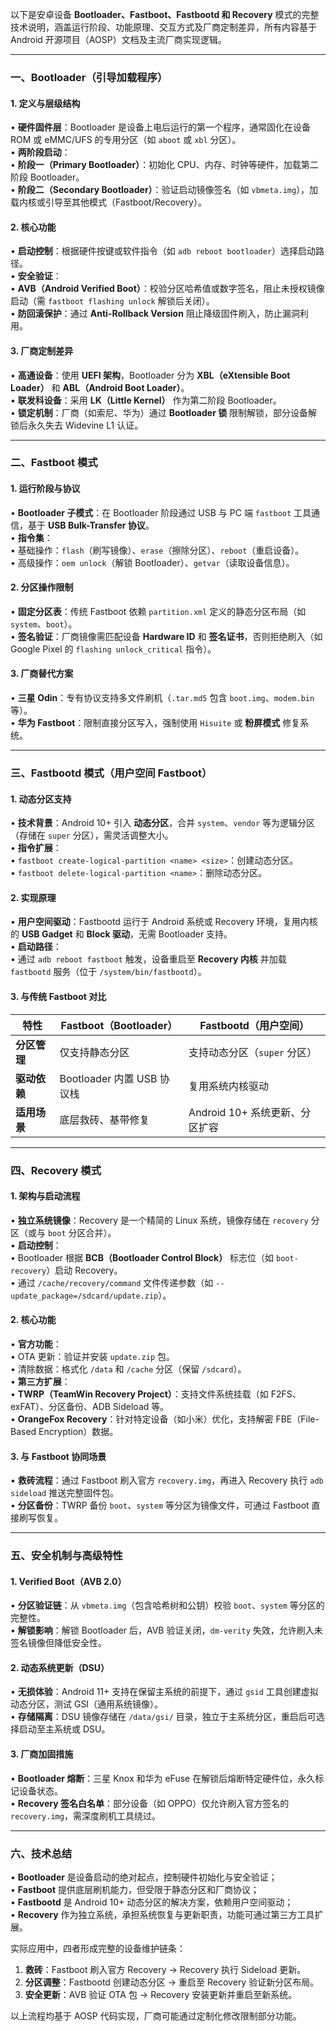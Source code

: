 

以下是安卓设备 **Bootloader、Fastboot、Fastbootd 和 Recovery** 模式的完整技术说明，涵盖运行阶段、功能原理、交互方式及厂商定制差异，所有内容基于 Android 开源项目（AOSP）文档及主流厂商实现逻辑。

---

### 一、**Bootloader（引导加载程序）**
#### 1. **定义与层级结构**
• **硬件固件层**：Bootloader 是设备上电后运行的第一个程序，通常固化在设备 ROM 或 eMMC/UFS 的专用分区（如 `aboot` 或 `xbl` 分区）。  
• **两阶段启动**：  
  • **阶段一（Primary Bootloader）**：初始化 CPU、内存、时钟等硬件，加载第二阶段 Bootloader。  
  • **阶段二（Secondary Bootloader）**：验证启动镜像签名（如 `vbmeta.img`），加载内核或引导至其他模式（Fastboot/Recovery）。

#### 2. **核心功能**
• **启动控制**：根据硬件按键或软件指令（如 `adb reboot bootloader`）选择启动路径。  
• **安全验证**：  
  • **AVB（Android Verified Boot）**：校验分区哈希值或数字签名，阻止未授权镜像启动（需 `fastboot flashing unlock` 解锁后关闭）。  
  • **防回滚保护**：通过 **Anti-Rollback Version** 阻止降级固件刷入，防止漏洞利用。

#### 3. **厂商定制差异**
• **高通设备**：使用 **UEFI 架构**，Bootloader 分为 **XBL（eXtensible Boot Loader）** 和 **ABL（Android Boot Loader）**。  
• **联发科设备**：采用 **LK（Little Kernel）** 作为第二阶段 Bootloader。  
• **锁定机制**：厂商（如索尼、华为）通过 **Bootloader 锁** 限制解锁，部分设备解锁后永久失去 Widevine L1 认证。

---

### 二、**Fastboot 模式**
#### 1. **运行阶段与协议**
• **Bootloader 子模式**：在 Bootloader 阶段通过 USB 与 PC 端 `fastboot` 工具通信，基于 **USB Bulk-Transfer 协议**。  
• **指令集**：  
  • 基础操作：`flash`（刷写镜像）、`erase`（擦除分区）、`reboot`（重启设备）。  
  • 高级操作：`oem unlock`（解锁 Bootloader）、`getvar`（读取设备信息）。

#### 2. **分区操作限制**
• **固定分区表**：传统 Fastboot 依赖 `partition.xml` 定义的静态分区布局（如 `system`、`boot`）。  
• **签名验证**：厂商镜像需匹配设备 **Hardware ID** 和 **签名证书**，否则拒绝刷入（如 Google Pixel 的 `flashing unlock_critical` 指令）。

#### 3. **厂商替代方案**
• **三星 Odin**：专有协议支持多文件刷机（`.tar.md5` 包含 `boot.img`、`modem.bin` 等）。  
• **华为 Fastboot**：限制直接分区写入，强制使用 `Hisuite` 或 **粉屏模式** 修复系统。

---

### 三、**Fastbootd 模式（用户空间 Fastboot）**
#### 1. **动态分区支持**
• **技术背景**：Android 10+ 引入 **动态分区**，合并 `system`、`vendor` 等为逻辑分区（存储在 `super` 分区），需灵活调整大小。  
• **指令扩展**：  
  • `fastboot create-logical-partition <name> <size>`：创建动态分区。  
  • `fastboot delete-logical-partition <name>`：删除动态分区。  

#### 2. **实现原理**
• **用户空间驱动**：Fastbootd 运行于 Android 系统或 Recovery 环境，复用内核的 **USB Gadget** 和 **Block 驱动**，无需 Bootloader 支持。  
• **启动路径**：  
  • 通过 `adb reboot fastboot` 触发，设备重启至 **Recovery 内核** 并加载 `fastbootd` 服务（位于 `/system/bin/fastbootd`）。  

#### 3. **与传统 Fastboot 对比**
| **特性**         | Fastboot（Bootloader）        | Fastbootd（用户空间）          |
|------------------|-------------------------------|--------------------------------|
| **分区管理**     | 仅支持静态分区                | 支持动态分区（`super` 分区）    |
| **驱动依赖**     | Bootloader 内置 USB 协议栈    | 复用系统内核驱动               |
| **适用场景**     | 底层救砖、基带修复            | Android 10+ 系统更新、分区扩容  |

---

### 四、**Recovery 模式**
#### 1. **架构与启动流程**
• **独立系统镜像**：Recovery 是一个精简的 Linux 系统，镜像存储在 `recovery` 分区（或与 `boot` 分区合并）。  
• **启动控制**：  
  • Bootloader 根据 **BCB（Bootloader Control Block）** 标志位（如 `boot-recovery`）启动 Recovery。  
  • 通过 `/cache/recovery/command` 文件传递参数（如 `--update_package=/sdcard/update.zip`）。  

#### 2. **核心功能**
• **官方功能**：  
  • OTA 更新：验证并安装 `update.zip` 包。  
  • 清除数据：格式化 `/data` 和 `/cache` 分区（保留 `/sdcard`）。  
• **第三方扩展**：  
  • **TWRP（TeamWin Recovery Project）**：支持文件系统挂载（如 F2FS、exFAT）、分区备份、ADB Sideload 等。  
  • **OrangeFox Recovery**：针对特定设备（如小米）优化，支持解密 FBE（File-Based Encryption）数据。  

#### 3. **与 Fastboot 协同场景**
• **救砖流程**：通过 Fastboot 刷入官方 `recovery.img`，再进入 Recovery 执行 `adb sideload` 推送完整固件包。  
• **分区备份**：TWRP 备份 `boot`、`system` 等分区为镜像文件，可通过 Fastboot 直接刷写恢复。

---

### 五、**安全机制与高级特性**
#### 1. **Verified Boot（AVB 2.0）**
• **分区验证链**：从 `vbmeta.img`（包含哈希树和公钥）校验 `boot`、`system` 等分区的完整性。  
• **解锁影响**：解锁 Bootloader 后，AVB 验证关闭，`dm-verity` 失效，允许刷入未签名镜像但降低安全性。  

#### 2. **动态系统更新（DSU）**
• **无损体验**：Android 11+ 支持在保留主系统的前提下，通过 `gsid` 工具创建虚拟动态分区，测试 GSI（通用系统镜像）。  
• **存储隔离**：DSU 镜像存储在 `/data/gsi/` 目录，独立于主系统分区，重启后可选择启动至主系统或 DSU。  

#### 3. **厂商加固措施**
• **Bootloader 熔断**：三星 Knox 和华为 eFuse 在解锁后熔断特定硬件位，永久标记设备状态。  
• **Recovery 签名白名单**：部分设备（如 OPPO）仅允许刷入官方签名的 `recovery.img`，需深度刷机工具绕过。  

---

### 六、**技术总结**
• **Bootloader** 是设备启动的绝对起点，控制硬件初始化与安全验证；  
• **Fastboot** 提供底层刷机能力，但受限于静态分区和厂商协议；  
• **Fastbootd** 是 Android 10+ 动态分区的解决方案，依赖用户空间驱动；  
• **Recovery** 作为独立系统，承担系统恢复与更新职责，功能可通过第三方工具扩展。  

实际应用中，四者形成完整的设备维护链条：  
1. **救砖**：Fastboot 刷入官方 Recovery → Recovery 执行 Sideload 更新。  
2. **分区调整**：Fastbootd 创建动态分区 → 重启至 Recovery 验证新分区布局。  
3. **安全更新**：AVB 验证 OTA 包 → Recovery 安装更新并重启至新系统。  

以上流程均基于 AOSP 代码实现，厂商可能通过定制化修改限制部分功能。